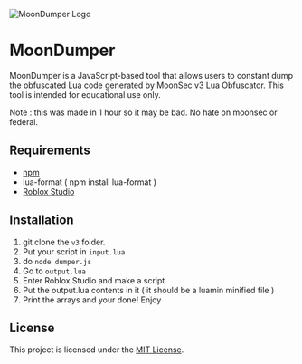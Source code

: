 ![MoonDumper Logo](https://cdn.discordapp.com/attachments/980410775535501342/1097536488259977447/image-removebg-preview.png)

# MoonDumper

MoonDumper is a JavaScript-based tool that allows users to constant dump the obfuscated Lua code generated by MoonSec v3 Lua Obfuscator. This tool is intended for educational use only.

Note : this was made in 1 hour so it may be bad. No hate on moonsec or federal.

## Requirements

- [npm](https://www.npmjs.com/)
- lua-format ( npm install lua-format )
- [Roblox Studio](https://www.roblox.com/create)

## Installation

1. git clone the ```v3``` folder.
2. Put your script in ```input.lua```
3. do ```node dumper.js```
4. Go to ```output.lua```
5. Enter Roblox Studio and make a script
6. Put the output.lua contents in it ( it should be a luamin minified file )
7. Print the arrays and your done! Enjoy


## License

This project is licensed under the [MIT License](https://opensource.org/licenses/MIT).
